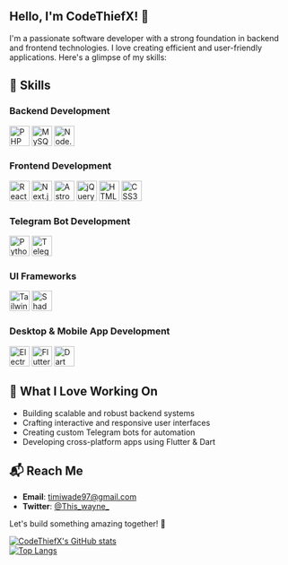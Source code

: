 ## Hello, I'm CodeThiefX! 👋  

I'm a passionate software developer with a strong foundation in backend and frontend technologies. I love creating efficient and user-friendly applications. Here's a glimpse of my skills:

## 🚀 Skills  

### Backend Development  
<p>
<a href="https://www.php.net/" target="_blank" rel="noreferrer"><img src="https://raw.githubusercontent.com/danielcranney/readme-generator/main/public/icons/skills/php-colored.svg" width="36" height="36" alt="PHP" title="PHP" /></a>
<a href="https://www.mysql.com/" target="_blank" rel="noreferrer"><img src="https://raw.githubusercontent.com/danielcranney/readme-generator/main/public/icons/skills/mysql-colored.svg" width="36" height="36" alt="MySQL" title="MySQL" /></a>
<a href="https://nodejs.org/" target="_blank" rel="noreferrer"><img src="https://raw.githubusercontent.com/danielcranney/readme-generator/main/public/icons/skills/nodejs-colored.svg" width="36" height="36" alt="Node.js" title="Node.js" /></a>
</p>

### Frontend Development  
<p>
<a href="https://reactjs.org/" target="_blank" rel="noreferrer"><img src="https://raw.githubusercontent.com/danielcranney/readme-generator/main/public/icons/skills/react-colored.svg" width="36" height="36" alt="React.js" title="React.js" /></a>
<a href="https://nextjs.org/" target="_blank" rel="noreferrer"><img src="https://raw.githubusercontent.com/danielcranney/readme-generator/main/public/icons/skills/nextjs.svg" width="36" height="36" alt="Next.js" title="Next.js" /></a>
<a href="https://astro.build/" target="_blank" rel="noreferrer"><img src="https://raw.githubusercontent.com/danielcranney/readme-generator/main/public/icons/skills/astro.svg" width="36" height="36" alt="Astro" title="Astro" /></a>
<a href="https://jquery.com/" target="_blank" rel="noreferrer"><img src="https://raw.githubusercontent.com/danielcranney/readme-generator/main/public/icons/skills/jquery-colored.svg" width="36" height="36" alt="jQuery" title="jQuery" /></a>
<a href="https://developer.mozilla.org/en-US/docs/Web/HTML" target="_blank" rel="noreferrer"><img src="https://raw.githubusercontent.com/danielcranney/readme-generator/main/public/icons/skills/html5-colored.svg" width="36" height="36" alt="HTML5" title="HTML5" /></a>
<a href="https://developer.mozilla.org/en-US/docs/Web/CSS" target="_blank" rel="noreferrer"><img src="https://raw.githubusercontent.com/danielcranney/readme-generator/main/public/icons/skills/css3-colored.svg" width="36" height="36" alt="CSS3" title="CSS3" /></a>
</p>

### Telegram Bot Development  
<p>
<a href="https://www.python.org/" target="_blank" rel="noreferrer"><img src="https://raw.githubusercontent.com/danielcranney/readme-generator/main/public/icons/skills/python-colored.svg" width="36" height="36" alt="Python" title="Python" /></a>
<a href="https://core.telegram.org/bots/api" target="_blank" rel="noreferrer"><img src="https://raw.githubusercontent.com/danielcranney/readme-generator/main/public/icons/skills/telegram.svg" width="36" height="36" alt="Telegram API" title="Telegram API" /></a>
</p>

### UI Frameworks  
<p>
<a href="https://tailwindcss.com/" target="_blank" rel="noreferrer"><img src="https://raw.githubusercontent.com/danielcranney/readme-generator/main/public/icons/skills/tailwindcss-colored.svg" width="36" height="36" alt="Tailwind CSS" title="Tailwind CSS" /></a>
<a href="https://ui.shadcn.com/" target="_blank" rel="noreferrer"><img src="https://raw.githubusercontent.com/danielcranney/readme-generator/main/public/icons/skills/shadcn.svg" width="36" height="36" alt="ShadCN" title="ShadCN" /></a>
</p>

### Desktop & Mobile App Development  
<p>
<a href="https://www.electronjs.org/" target="_blank" rel="noreferrer"><img src="https://raw.githubusercontent.com/danielcranney/readme-generator/main/public/icons/skills/electron-colored.svg" width="36" height="36" alt="Electron.js" title="Electron.js" /></a>
<a href="https://flutter.dev/" target="_blank" rel="noreferrer"><img src="https://raw.githubusercontent.com/danielcranney/readme-generator/main/public/icons/skills/flutter-colored.svg" width="36" height="36" alt="Flutter" title="Flutter" /></a>
<a href="https://dart.dev/" target="_blank" rel="noreferrer"><img src="https://raw.githubusercontent.com/danielcranney/readme-generator/main/public/icons/skills/dart-colored.svg" width="36" height="36" alt="Dart" title="Dart" /></a>
</p>

## 🎯 What I Love Working On  
- Building scalable and robust backend systems  
- Crafting interactive and responsive user interfaces  
- Creating custom Telegram bots for automation  
- Developing cross-platform apps using Flutter & Dart  

## 📬 Reach Me  
- **Email**: [timiwade97@gmail.com](mailto:timiwade97@gmail.com)  
- **Twitter**: [@This_wayne_](https://twitter.com/This_wayne_)  

Let's build something amazing together! 🚀  

<!-- GITHUB_STATS:START -->  

[![CodeThiefX's GitHub stats](https://github-readme-stats.vercel.app/api?username=jeremy0x&show_icons=true&include_all_commits=true&theme=react&hide_border=true&text_color=fefefe&icon_color=d4a418&text_bold=false&title_color=58a5fe)](https://github.com/anuraghazra/github-readme-stats)  
[![Top Langs](https://github-readme-stats.vercel.app/api/top-langs/?username=jeremy0x&hide_progress=true&theme=react&hide_border=true&text_color=fefefe&icon_color=d4a418&title_color=58a5fe&langs_count=6)](https://github.com/anuraghazra/github-readme-stats)  

<!-- GITHUB_STATS:END -->  
